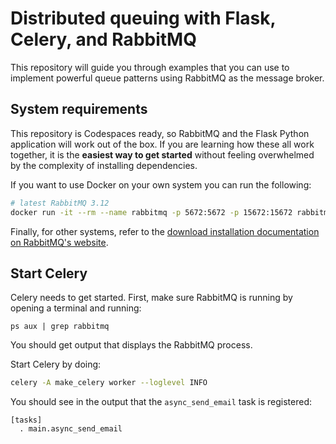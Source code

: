 # Distributed queuing with Flask, Celery, and RabbitMQ

This repository will guide you through examples that you can use to implement
powerful queue patterns using RabbitMQ as the message broker.



## System requirements

This repository is Codespaces ready, so RabbitMQ and the Flask Python
application will work out of the box. If you are learning how these all work
together, it is the **easiest way to get started** without feeling overwhelmed
by the complexity of installing dependencies. 

If you want to use Docker on your own system you can run the following:

```bash
# latest RabbitMQ 3.12
docker run -it --rm --name rabbitmq -p 5672:5672 -p 15672:15672 rabbitmq:3.12-management
```

Finally, for other systems, refer to the [download installation documentation on
RabbitMQ's website](https://www.rabbitmq.com/download.html).

## Start Celery

Celery needs to get started. First, make sure RabbitMQ is running by opening a terminal and running:

```
ps aux | grep rabbitmq
```

You should get output that displays the RabbitMQ process.

Start Celery by doing:

```bash
celery -A make_celery worker --loglevel INFO
```

You should see in the output that the `async_send_email` task is registered:

```
[tasks]
  . main.async_send_email
```
